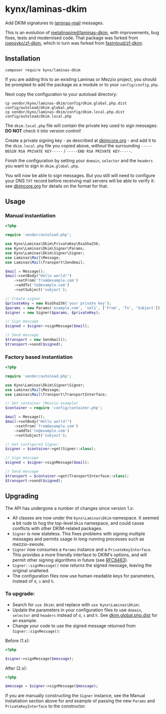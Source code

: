 # kynx/laminas-dkim

Add DKIM signatures to [laminas-mail] messages.

This is an evolution of [metalinspired/laminas-dkim], with improvements, bug fixes, tests and modernised code. That 
package was forked from [joepsyko/zf-dkim], which in turn was forked from [fastnloud/zf-dkim].


## Installation

```
composer require kynx/laminas-dkim
```

If you are adding this to an existing Laminas or Mezzio project, you should be prompted to add the package as a module 
or to your `config/config.php`. 

Next copy the configuration to your autoload directory:

```
cp vendor/kynx/laminas-dkim/config/dkim.global.php.dist config/autoload/dkim.global.php
cp vendor/kynx/laminas-dkim/config/dkim.local.php.dist config/autoload/dkim.local.php
```

The `dkim.local.php` file will contain the private key used to sign messages: **DO NOT** check it into version control!

Create a private signing key - as described at [dkimcore.org] - and add it to the `dkim.local.php` file you copied 
above, _without_ the surrounding `-----BEGIN RSA PRIVATE KEY-----` / `-----END RSA PRIVATE KEY-----`. 

Finish the configuration by setting your `domain`, `selector` and the `headers` you want to sign in `dkim.global.php`.

You will now be able to sign messages. But you still will need to configure your DNS `TXT` record before receiving mail 
servers will be able to verify it: see [dkimcore.org] for details on the format for that.

## Usage

### Manual instantiation

```php
<?php 

require 'vendor/autoload.php';

use Kynx\Laminas\Dkim\PrivateKey\RsaSha256;
use Kynx\Laminas\Dkim\Signer\Params;
use Kynx\Laminas\Dkim\Signer\Signer;
use Laminas\Mail\Message;
use Laminas\Mail\Transport\Sendmail;

$mail = Message();
$mail->setBody("Hello world!")
    ->setFrom('from@example.com')
    ->addTo('to@example.com')
    ->setSubject('subject');

// Create signer
$privateKey = new RsaSha256('your private key');
$params = new Params('example.com', 'sel1', ['From', 'To', 'Subject']);
$signer = new Signer($params, $privateKey);

// Sign message
$signed = $signer->signMessage($mail);

// Send message
$transport = new Sendmail();
$transport->send($signed);
```

### Factory based instantiation

```php
<?php 

require 'vendor/autoload.php';

use Kynx\Laminas\Dkim\Signer\Signer;
use Laminas\Mail\Message;
use Laminas\Mail\Transport\TransportInterface;

// Get container (Mezzio example)
$container = require 'config/container.php';

$mail = Message();
$mail->setBody("Hello world!")
    ->setFrom('from@example.com')
    ->addTo('to@example.com')
    ->setSubject('subject');

// Get configured Signer
$signer = $container->get(Signer::class);

// Sign message
$signed = $signer->signMessage($mail);

// Send message
$transport = $container->get(TransportInterface::class);
$transport->send($signed);
```

## Upgrading

The API has undergone a number of changes since version 1.x:

* All classes are now under the `Kynx\Laminas\Dkim` namespace. It seemed a bit rude to hog the top-level `Dkim` 
  namespace, and could cause conflicts with other DKIM-related packages. 
* `Signer` is now stateless. This fixes problems with signing multiple messages and permits usage in long-running
  processes such as mezzio-swoole.
* `Signer` now consumes a `Params` instance and a `PrivateKeyInterface`. This provides a more friendly interface to 
  DKIM's options, and will permit other signing algorithms in future (see [RFC8463]).
* `Signer::signMessage()` now _returns_ the signed message, leaving the original unaltered.
* The configuration files now use human-readable keys for parameters, instead of `d`, `s` and `h`.

### To upgrade:

* Search for `use Dkim\` and replace with `use Kynx\Laminas\Dkim\`
* Update the parameters in your configuration files to use `domain`, `selector` and `headers` instead of `d`, `s` and 
  `h`. See [dkim.global.php.dist] for an example.
* Change your code to use the signed message returned from `Signer::signMessage()`:

Before (1.x):
```php
<?php

$signer->signMessage($message);
```

After (2.x):
```php
<?php

$message = $signer->signMessage($message);
```

If you are manually constructing the `Signer` instance, see the Manual Instatiation section above for and example of 
passing the new `Params` and `PrivateKeyInterface` to the constructor.

[laminas-mail]: https://docs.laminas.dev/laminas-mail/
[metalinspired/laminas-dkim]: https://github.com/metalinspired/laminas-dkim
[joepsyko/zf-dkim]: https://github.com/joepsyko/zf-dkim
[fastnloud/zf-dkim]: https://github.com/fastnloud/zf-dkim
[dkimcore.org]: http://dkimcore.org/specification.html
[RFC8463]: https://www.rfc-editor.org/rfc/rfc8463.html
[dkim.global.php.dist]: ./config/dkim.global.php.dist